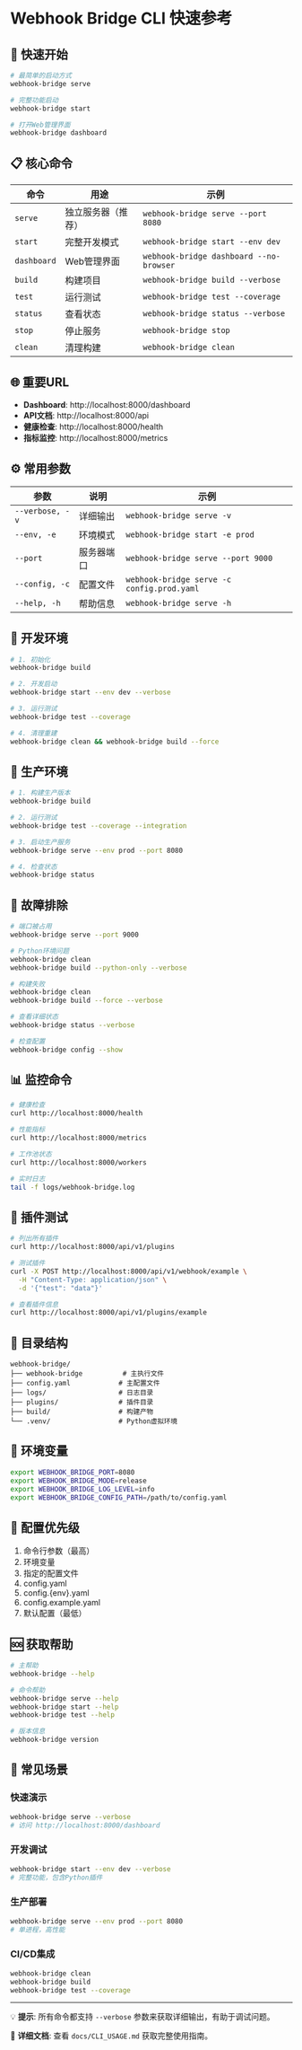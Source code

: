 # Webhook Bridge CLI 快速参考

## 🚀 快速开始

```bash
# 最简单的启动方式
webhook-bridge serve

# 完整功能启动
webhook-bridge start

# 打开Web管理界面
webhook-bridge dashboard
```

## 📋 核心命令

| 命令 | 用途 | 示例 |
|------|------|------|
| `serve` | 独立服务器（推荐） | `webhook-bridge serve --port 8080` |
| `start` | 完整开发模式 | `webhook-bridge start --env dev` |
| `dashboard` | Web管理界面 | `webhook-bridge dashboard --no-browser` |
| `build` | 构建项目 | `webhook-bridge build --verbose` |
| `test` | 运行测试 | `webhook-bridge test --coverage` |
| `status` | 查看状态 | `webhook-bridge status --verbose` |
| `stop` | 停止服务 | `webhook-bridge stop` |
| `clean` | 清理构建 | `webhook-bridge clean` |

## 🌐 重要URL

- **Dashboard**: http://localhost:8000/dashboard
- **API文档**: http://localhost:8000/api
- **健康检查**: http://localhost:8000/health
- **指标监控**: http://localhost:8000/metrics

## ⚙️ 常用参数

| 参数 | 说明 | 示例 |
|------|------|------|
| `--verbose, -v` | 详细输出 | `webhook-bridge serve -v` |
| `--env, -e` | 环境模式 | `webhook-bridge start -e prod` |
| `--port` | 服务器端口 | `webhook-bridge serve --port 9000` |
| `--config, -c` | 配置文件 | `webhook-bridge serve -c config.prod.yaml` |
| `--help, -h` | 帮助信息 | `webhook-bridge serve -h` |

## 🔧 开发环境

```bash
# 1. 初始化
webhook-bridge build

# 2. 开发启动
webhook-bridge start --env dev --verbose

# 3. 运行测试
webhook-bridge test --coverage

# 4. 清理重建
webhook-bridge clean && webhook-bridge build --force
```

## 🚀 生产环境

```bash
# 1. 构建生产版本
webhook-bridge build

# 2. 运行测试
webhook-bridge test --coverage --integration

# 3. 启动生产服务
webhook-bridge serve --env prod --port 8080

# 4. 检查状态
webhook-bridge status
```

## 🐛 故障排除

```bash
# 端口被占用
webhook-bridge serve --port 9000

# Python环境问题
webhook-bridge clean
webhook-bridge build --python-only --verbose

# 构建失败
webhook-bridge clean
webhook-bridge build --force --verbose

# 查看详细状态
webhook-bridge status --verbose

# 检查配置
webhook-bridge config --show
```

## 📊 监控命令

```bash
# 健康检查
curl http://localhost:8000/health

# 性能指标
curl http://localhost:8000/metrics

# 工作池状态
curl http://localhost:8000/workers

# 实时日志
tail -f logs/webhook-bridge.log
```

## 🔌 插件测试

```bash
# 列出所有插件
curl http://localhost:8000/api/v1/plugins

# 测试插件
curl -X POST http://localhost:8000/api/v1/webhook/example \
  -H "Content-Type: application/json" \
  -d '{"test": "data"}'

# 查看插件信息
curl http://localhost:8000/api/v1/plugins/example
```

## 📁 目录结构

```
webhook-bridge/
├── webhook-bridge          # 主执行文件
├── config.yaml            # 主配置文件
├── logs/                  # 日志目录
├── plugins/               # 插件目录
├── build/                 # 构建产物
└── .venv/                 # Python虚拟环境
```

## 🔑 环境变量

```bash
export WEBHOOK_BRIDGE_PORT=8080
export WEBHOOK_BRIDGE_MODE=release
export WEBHOOK_BRIDGE_LOG_LEVEL=info
export WEBHOOK_BRIDGE_CONFIG_PATH=/path/to/config.yaml
```

## 📝 配置优先级

1. 命令行参数（最高）
2. 环境变量
3. 指定的配置文件
4. config.yaml
5. config.{env}.yaml
6. config.example.yaml
7. 默认配置（最低）

## 🆘 获取帮助

```bash
# 主帮助
webhook-bridge --help

# 命令帮助
webhook-bridge serve --help
webhook-bridge start --help
webhook-bridge test --help

# 版本信息
webhook-bridge version
```

## 🎯 常见场景

### 快速演示
```bash
webhook-bridge serve --verbose
# 访问 http://localhost:8000/dashboard
```

### 开发调试
```bash
webhook-bridge start --env dev --verbose
# 完整功能，包含Python插件
```

### 生产部署
```bash
webhook-bridge serve --env prod --port 8080
# 单进程，高性能
```

### CI/CD集成
```bash
webhook-bridge clean
webhook-bridge build
webhook-bridge test --coverage
```

---

💡 **提示**: 所有命令都支持 `--verbose` 参数来获取详细输出，有助于调试问题。

📖 **详细文档**: 查看 `docs/CLI_USAGE.md` 获取完整使用指南。
